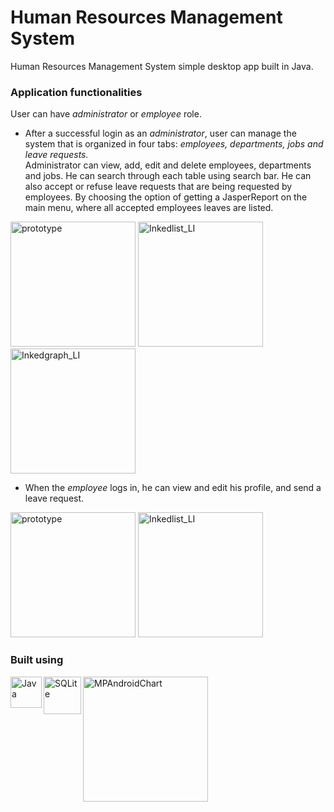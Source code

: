 # Human Resources Management System

Human Resources Management System simple desktop app built in Java. 

### Application functionalities
User can have *administrator* or *employee* role.  

* After a successful login as an *administrator*, user can manage the system that is organized in four tabs: *employees, departments, jobs and leave requests.*  
Administrator can view, add, edit and delete employees, departments and jobs. He can search through each table using search bar. 
He can also accept or refuse leave requests that are being requested by employees. By choosing the option of getting a JasperReport on the main menu, where all accepted employees leaves are listed.  

<p float="left">
  <img src="adminhome.jpg" alt="prototype" width="200"/> 
  <img src="employeeedit.jpg" alt="Inkedlist_LI" width="200"/> 
  <img src="departmentedit.jpg" alt="Inkedgraph_LI" width="200"/> 
</p>

* When the *employee* logs in, he can view and edit his profile, and send a leave request. 

<p float="left">
  <img src="profileedit.jpg" alt="prototype" width="200"/> 
  <img src="leaverequest.jpg" alt="Inkedlist_LI" width="200"/> 
</p>

### Built using
[<img align="left" alt="Java" width="50px" src="https://logoeps.com/wp-content/uploads/2013/03/java-eps-vector-logo.png" />][java]
[<img align="left" alt="SQLite" width="60px" src="https://upload.wikimedia.org/wikipedia/commons/thumb/3/38/SQLite370.svg/1200px-SQLite370.svg.png" />][SQLite]
[<img align="left" alt="MPAndroidChart" width="200px" src="https://camo.githubusercontent.com/9ee52cd684d0ae62106ce74c7aae5fc9cec43a123c76ef307b5b8a0c24e89eed/68747470733a2f2f7261772e6769746875622e636f6d2f5068696c4a61792f4d5043686172742f6d61737465722f64657369676e2f666561747572655f677261706869635f736d616c6c65722e706e67" />][MPAndroidChart]

[java]: https://www.java.com/en/
[SQLite]: https://www.sqlite.org/index.html
[MPAndroidChart]: https://github.com/PhilJay/MPAndroidChart 

